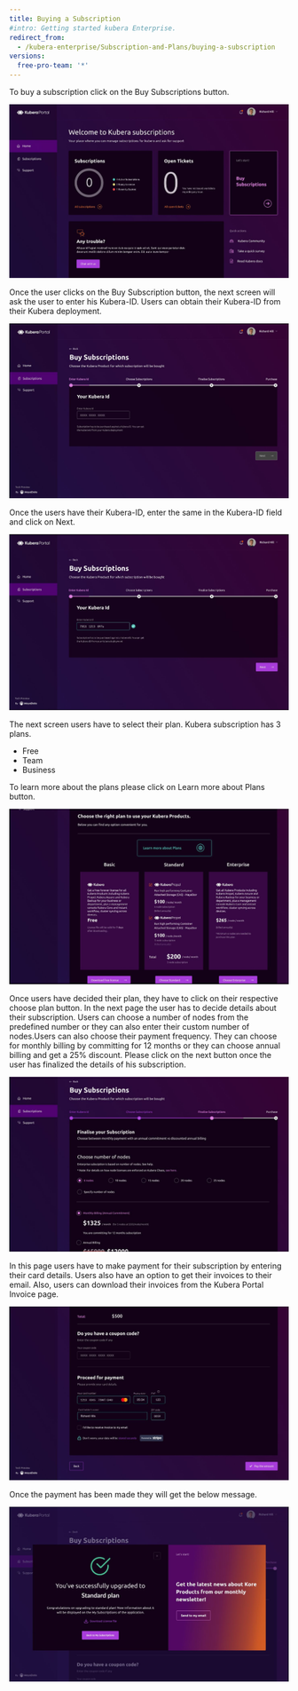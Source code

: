 ```yaml
---
title: Buying a Subscription 
#intro: Getting started kubera Enterprise.
redirect_from:
  - /kubera-enterprise/Subscription-and-Plans/buying-a-subscription
versions:
  free-pro-team: '*'
---
```


To buy a subscription click on the Buy Subscriptions button.

<a href="/assets/images/Portal3.JPG" target="_blank"><img class="image-with-border" src="/assets/images/Portal3.JPG"></a>

Once the user clicks on the Buy Subscription button, the next screen will ask the user to enter his Kubera-ID. Users can obtain their Kubera-ID from their Kubera deployment.

<a href="/assets/images/Portal4.JPG" target="_blank"><img class="image-with-border" src="/assets/images/Portal4.JPG"></a>

Once the users have their Kubera-ID, enter the same in the Kubera-ID field and click on Next.

<a href="/assets/images/Portal5.JPG" target="_blank"><img class="image-with-border" src="/assets/images/Portal5.JPG"></a>

The next screen users have to select their plan. Kubera subscription has 3 plans.
- Free
- Team
- Business

To learn more about the plans please click on Learn more about Plans button.

<a href="/assets/images/Portal6.JPG" target="_blank"><img class="image-with-border" src="/assets/images/Portal6.JPG"></a>

Once users have decided their plan, they have to click on their respective choose plan button.
In the next page the user has to decide details about their subscription. Users can choose a number of nodes from the predefined number or they can also enter their custom number of nodes.Users can also choose their payment frequency. They can choose for monthly billing by committing for 12 months or they can choose annual billing and get a 25% discount.
Please click on the next button once the user has finalized the details of his subscription.


<a href="/assets/images/Portal7.JPG"><img class="image-with-border" src="/assets/images/Portal7.JPG"></a>

In this page users have to make payment for their subscription by entering their card details.
Users also have an option to get their invoices to their email. Also, users can download their invoices from the Kubera Portal Invoice page.

<a href="/assets/images/Portal8.JPG" target="_blank"><img class="image-with-border" src="/assets/images/Portal8.JPG"></a>

Once the payment has been made they will get the below message.

<a href="/assets/images/Portal9.JPG" target="_blank"><img class="image-with-border" src="/assets/images/Portal9.JPG"></a>
